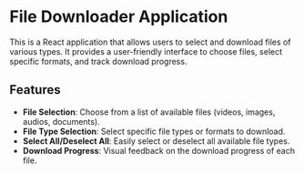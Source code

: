 # File Downloader Application

This is a React application that allows users to select and download files of various types. It provides a user-friendly interface to choose files, select specific formats, and track download progress.

## Features

- **File Selection**: Choose from a list of available files (videos, images, audios, documents).
- **File Type Selection**: Select specific file types or formats to download.
- **Select All/Deselect All**: Easily select or deselect all available file types.
- **Download Progress**: Visual feedback on the download progress of each file.






